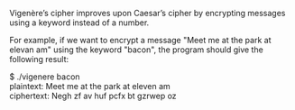 Vigenère’s cipher improves upon Caesar’s cipher by encrypting messages using a keyword instead of a number.

For example, if we want to encrypt a message "Meet me at the park at elevan am" using the keyword "bacon", the program should give the following result:

$ ./vigenere bacon <br />
plaintext: Meet me at the park at eleven am <br />
ciphertext: Negh zf av huf pcfx bt gzrwep oz 

